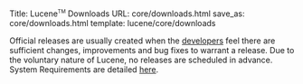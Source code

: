 Title: Lucene<span style="vertical-align: super; font-size: xx-small">TM</span> Downloads
URL: core/downloads.html
save_as: core/downloads.html
template: lucene/core/downloads

Official releases are usually created when the [developers]({filename}/pages/whoweare.md)
feel there are sufficient changes, improvements and bug fixes to warrant a release.
Due to the voluntary nature of Lucene, no releases are scheduled in advance.
System Requirements are detailed [here]({filename}/pages/core/systemreqs.md).

